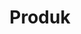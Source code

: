---
title: "Produk"
subtitle: ""
# meta description
description: "Dokun Digital menyediakan berbagai macam produk virtual seperti Akun Google Drive Unlimited, Microsoft Office 365, Jasa Upload Aplikasi ke Playstore, Jasa Pembuatan Google Developer, Jasa Download Freepik, CC Google Developer, CC Google Cloud"
draft: false
---